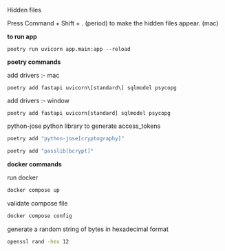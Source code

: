 Hidden files

Press Command + Shift + . (period) to make the hidden files appear. (mac)

**to run app**

```shell
poetry run uvicorn app.main:app --reload
```

**poetry commands**

add drivers :- mac
```shell
poetry add fastapi uvicorn\[standard\] sqlmodel psycopg 
```

add drivers :- window
```shell
poetry add fastapi uvicorn[standard] sqlmodel psycopg
```

python-jose python library to generate access_tokens
```bash
poetry add "python-jose[cryptography]"
``` 


```bash
poetry add "passlib[bcrypt]"
``` 

**docker commands**

run docker
```bash
docker compose up
``` 
validate compose file

```bash
docker compose config
``` 


generate a random string of bytes in hexadecimal format
```bash
openssl rand -hex 12
``` 







